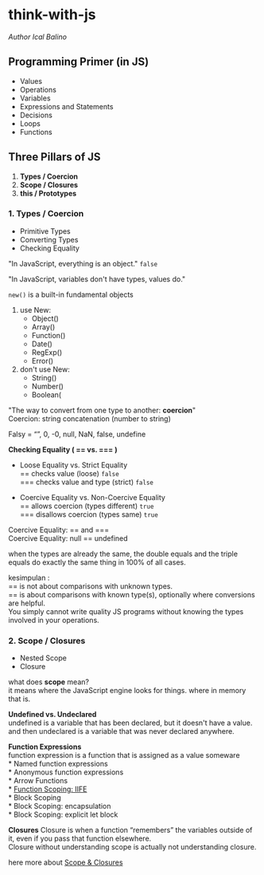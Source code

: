 # think-with-js

_Author Ical Balino_

## Programming Primer (in JS)
- Values 
- Operations 
- Variables 
- Expressions and Statements 
- Decisions 
- Loops 
- Functions

## Three Pillars of JS
1. **Types / Coercion**
2. **Scope / Closures** 
3. **this / Prototypes**

### 1. Types / Coercion
- Primitive Types 
- Converting Types 
- Checking Equality

"In JavaScript, everything is an object." `false`

"In JavaScript, variables don't have types, values do."

` new() ` is a built-in fundamental objects

1. use New:
    - Object()      
    - Array() 
    - Function() 
    - Date() 
    - RegExp() 
    - Error()
2. don't use New:
    - String() 
    - Number() 
    - Boolean(

"The way to convert from one type to another: **coercion**" <br>
Coercion: string concatenation (number to string)

Falsy = “”,  0, -0, null, NaN, false, undefine

**Checking Equality ( == vs. === )**

- Loose Equality vs. Strict Equality
    <br> == checks value (loose) `false`
    <br> === checks value and type (strict) `false`

- Coercive Equality vs. Non-Coercive Equality
    <br> == allows coercion (types different) `true`
    <br> === disallows coercion (types same) `true`

Coercive Equality: == and === <br>
Coercive Equality: null == undefined

when the types are already the same, the double equals and the triple equals do exactly the same thing in 100% of all cases.

kesimpulan :
<br> == is not about comparisons with unknown types.
<br> == is about comparisons with known type(s), optionally where conversions are helpful.
<br> You simply cannot write quality JS programs without knowing the types involved in your operations.

### 2. Scope / Closures
- Nested Scope 
- Closure

what does **scope** mean? <br>
it means where the JavaScript engine looks for things. where in memory that is.

**Undefined vs. Undeclared** <br>
undefined is a variable that has been declared, but it doesn't have a value. and then 
undeclared is a variable that was never declared anywhere.

**Function Expressions**
<br> function expression is a function that is assigned as a value someware
<br> * Named function expressions
<br> * Anonymous function expressions
<br> * Arrow Functions
<br> * [Function Scoping: IIFE](https://benalman.com/news/2010/11/immediately-invoked-function-expression/)
<br> * Block Scoping
<br> * Block Scoping: encapsulation
<br> * Block Scoping: explicit let block

**Closures**
Closure is when a function “remembers” the variables outside of it, even if you pass that function elsewhere.<br>
Closure without understanding scope is actually not understanding closure.

here more about [Scope & Closures](https://github.com/getify/You-Dont-Know-JS/tree/2nd-ed/scope-closures)
